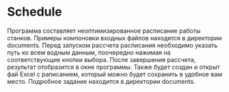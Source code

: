 # Schedule
Программа составляет неоптимизированное расписание работы станков. Примеры компоновки входных файлов находятся в директории documents.
Перед запуском рассчета расписания необходимо указать путь ко всем водным данным, поочередно нажимая на соответствующие кнопки выбора.
После завершения рассчета, результат отобразится в окне программы. Также будет создан и открыт фай Excel с раписанием, который можно
будет сохранить в удобное вам место. 
Подробное задание находится в директории documents.
